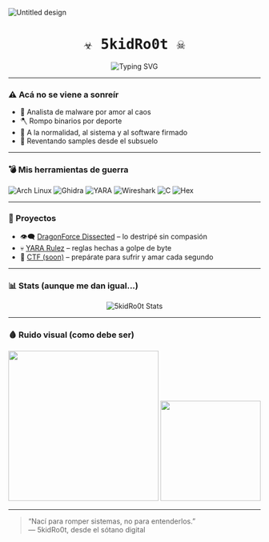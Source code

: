 ![Untitled design](https://github.com/user-attachments/assets/abc3fe7f-bce1-4ac8-b9b9-e20518fd06eb)


<h1 align="center" style="font-family: monospace;">
  ☣️ 5kidRo0t ☠️  
</h1>

<p align="center">
  <img src="https://readme-typing-svg.herokuapp.com?font=Fira+Code&size=24&duration=2000&pause=1000&color=F70000&center=true&vCenter=true&width=500&lines=Malware+no+es+crimen...;es+arte+digital+de+la+oscuridad.;La+red+arde+y+yo+con+ella." alt="Typing SVG" />
</p>

---

### ⚠️ Acá no se viene a sonreír

- 🧠 Analista de malware por amor al caos  
- 🪓 Rompo binarios por deporte  
- 🖕 A la normalidad, al sistema y al software firmado  
- 💾 Reventando samples desde el subsuelo

---

### 💣 Mis herramientas de guerra

![Arch Linux](https://img.shields.io/badge/Arch-000000?style=flat&logo=arch-linux)
![Ghidra](https://img.shields.io/badge/Ghidra-red?style=flat&logo=ghidra)
![YARA](https://img.shields.io/badge/YARA-darkred?style=flat&logo=data)
![Wireshark](https://img.shields.io/badge/Sniffing-grey?style=flat&logo=wireshark)
![C](https://img.shields.io/badge/C%2FC%2B%2B-004482?style=flat&logo=c)
![Hex](https://img.shields.io/badge/Hex%20Editor-black?style=flat)

---

### 🚷 Proyectos

- 👁️‍🗨️ [DragonForce Dissected](https://github.com/5kidro0t/DragonForce-analysis) – lo destripé sin compasión  
- 💀 [YARA Rulez](https://github.com/5kidro0t/YARA-rules) – reglas hechas a golpe de byte  
- 🧠 [CTF (soon)](https://github.com/5kidro0t/punk-ctf) – prepárate para sufrir y amar cada segundo  

---

### 📊 Stats (aunque me dan igual...)

<p align="center">
  <img src="https://github-readme-stats.vercel.app/api?username=5kidro0t&show_icons=true&theme=tokyonight&hide_border=true" alt="5kidRo0t Stats" />
</p>

---

### 🩸 Ruido visual (como debe ser)

<p align="center">
  <img src="https://media.giphy.com/media/iicDrNGWxHmDrIni6j/giphy.gif" width="300" />
  <img src="https://media.giphy.com/media/6nuiJjOOQBBn2/giphy.gif" width="200" />
</p>

---

> “Nací para romper sistemas, no para entenderlos.”  
> — 5kidRo0t, desde el sótano digital
